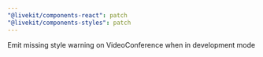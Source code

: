 ```yaml
---
"@livekit/components-react": patch
"@livekit/components-styles": patch
---
```


Emit missing style warning on VideoConference when in development mode
